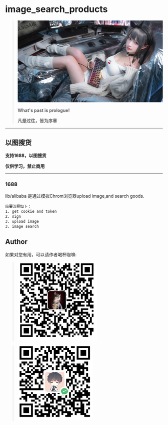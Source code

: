# image_search_products

> ![希望](https://github.com/Carmenliukang/1688_crawler-image_search_products/blob/master/image/1.jpg)
>
> **What's past is prologue!**
>
> **凡是过往，皆为序章**

***

## 以图搜货

**支持1688，以图搜货**

**仅供学习，禁止商用**

***

### 1688

lib/alibaba 是通过模拟Chrom浏览器upload image,and search goods.

    简要流程如下：
    1. get cookie and token
    2. sign
    3. upload image
    3. image search

## Author

如果对您有用，可以请作者喝杯咖啡:

> ![](https://github.com/Carmenliukang/1688_crawler-image_search_products/blob/master/image/alipay.png)

> ![](https://github.com/Carmenliukang/1688_crawler-image_search_products/blob/master/image/wxpay.png)




